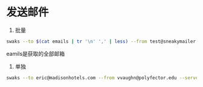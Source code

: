 # 发送邮件

1. 批量

```bash
swaks --to $(cat emails | tr '\n' ',' | less) --from test@sneakymailer.htb --header "Subject: test" --body "http://10.10.14.29/" --server 10.129.2.28
```

eamils是获取的全部邮箱

1. 单独

```bash
swaks --to eric@madisonhotels.com --from vvaughn@polyfector.edu --server 192.168.149.131:2525 --body "My kid will be a soccer player"  --header "Subject: My kid will be soccer player"
```
